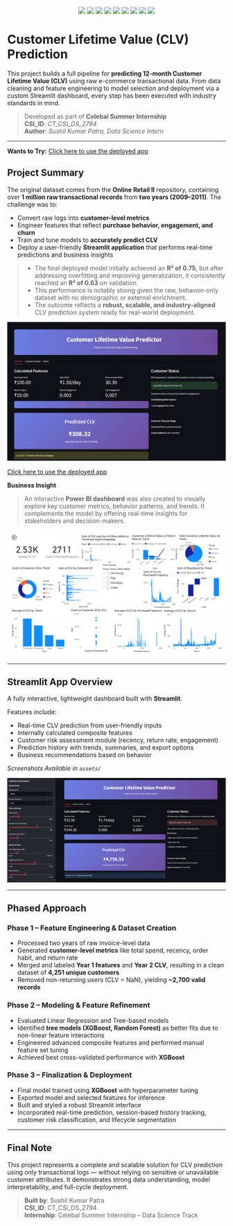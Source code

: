 <p align="center">
  <img src="https://img.shields.io/badge/Python-3776AB?style=for-the-badge&logo=python&logoColor=white"/>
  <img src="https://img.shields.io/badge/Pandas-150458?style=for-the-badge&logo=pandas&logoColor=white"/>
  <img src="https://img.shields.io/badge/XGBoost-EC6C00?style=for-the-badge&logo=xgboost&logoColor=white"/>
  <img src="https://img.shields.io/badge/Scikit--Learn-F7931E?style=for-the-badge&logo=scikit-learn&logoColor=white"/>
  <img src="https://img.shields.io/badge/Streamlit-FF4B4B?style=for-the-badge&logo=streamlit&logoColor=white"/>
  <img src="https://img.shields.io/badge/Numpy-013243?style=for-the-badge&logo=numpy&logoColor=white"/>
  <img src="https://img.shields.io/badge/Matplotlib-11557C?style=for-the-badge&logo=matplotlib&logoColor=white"/>
  <img src="https://img.shields.io/badge/Machine%20Learning-000000?style=for-the-badge&logo=OpenAI&logoColor=white"/>
  <img src="https://img.shields.io/badge/Power%20BI-F2C811?style=for-the-badge&logo=powerbi&logoColor=black"/>
</p>



# Customer Lifetime Value (CLV) Prediction

This project builds a full pipeline for **predicting 12-month Customer Lifetime Value (CLV)** using raw e-commerce transactional data. From data cleaning and feature engineering to model selection and deployment via a custom Streamlit dashboard, every step has been executed with industry standards in mind.

> Developed as part of **Celebal Summer Internship**  
> **CSI_ID**: _CT_CSI_DS_2794_  
> **Author**: _Sushil Kumar Patra, Data Science Intern_

---

**Wants to Try:**
[Click here to use the deployed app](https://customer-lifetime-value-prediction-model-wwq5m8hwz3vyphgpph6wf.streamlit.app/)

## Project Summary

The original dataset comes from the **Online Retail II** repository, containing over **1 million raw transactional records** from **two years (2009–2011)**. The challenge was to:

- Convert raw logs into **customer-level metrics**
- Engineer features that reflect **purchase behavior, engagement, and churn**
- Train and tune models to **accurately predict CLV**
- Deploy a user-friendly **Streamlit application** that performs real-time predictions and business insights

> - The final deployed model initially achieved an **R² of 0.75**, but after addressing overfitting and improving generalization, it consistently reached an **R² of 0.63** on validation.
> - This performance is notably strong given the raw, behavior-only dataset with no demographic or external enrichment.
> - The outcome reflects a **robust, scalable, and industry-aligned** CLV prediction system ready for real-world deployment.

![InterFace](assets/img(6).jpg)

[Click here to use the deployed app](https://customer-lifetime-value-prediction-model-wwq5m8hwz3vyphgpph6wf.streamlit.app/)

**Business Insight**
> An interactive **Power BI dashboard** was also created to visually explore key customer metrics, behavior patterns, and trends. It complements the model by offering real-time insights for stakeholders and decision-makers.


<img src="assets/img(7).png" alt="Business Insights"/>


---

## Streamlit App Overview

A fully interactive, lightweight dashboard built with **Streamlit**.

Features include:

- Real-time CLV prediction from user-friendly inputs
- Internally calculated composite features
- Customer risk assessment module (recency, return rate, engagement)
- Prediction history with trends, summaries, and export options
- Business recommendations based on behavior

_Screenshots Available in `assets/`_


![History Tracker](assets/img(3).png)

---

## Phased Approach

### Phase 1 – Feature Engineering & Dataset Creation

- Processed two years of raw invoice-level data
- Generated **customer-level metrics** like total spend, recency, order habit, and return rate
- Merged and labeled **Year 1 features** and **Year 2 CLV**, resulting in a clean dataset of **4,251 unique customers**
- Removed non-returning users (CLV = NaN), yielding **~2,700 valid records**

### Phase 2 – Modeling & Feature Refinement

- Evaluated Linear Regression and Tree-based models
- Identified **tree models (XGBoost, Random Forest)** as better fits due to non-linear feature interactions
- Engineered advanced composite features and performed manual feature set tuning
- Achieved best cross-validated performance with **XGBoost**

### Phase 3 – Finalization & Deployment

- Final model trained using **XGBoost** with hyperparameter tuning
- Exported model and selected features for inference
- Built and styled a robust Streamlit interface
- Incorporated real-time prediction, session-based history tracking, customer risk classification, and lifecycle segmentation

---

## Final Note

This project represents a complete and scalable solution for CLV prediction using only transactional logs — without relying on sensitive or unavailable customer attributes. It demonstrates strong data understanding, model interpretability, and full-cycle deployment.

> **Built by**: Sushil Kumar Patra  
> **CSI_ID**: CT_CSI_DS_2794<br> **Internship**: Celebal Summer Internship – Data Science Track
